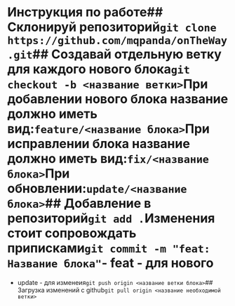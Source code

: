 # Инструкция по работе## Склонируй репозиторий`git clone https://github.com/mqpanda/onTheWay.git`## Создавай отдельную ветку для каждого нового блока`git checkout -b <название ветки>`При добавлении нового блока название должно иметь вид:`feature/<название блока>`При исправлении блока название должно иметь вид:`fix/<название блока>`При обновлении:`update/<название блока>`## Добавление в репозиторий`git add .`Изменения стоит сопровождать приписками`git commit -m "feat: Название блока"`- feat - для нового
- update - для изменеия`git push origin <название ветки блока>`## Загрузка изменений с github`git pull origin <название необходимой ветки>`

